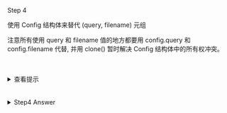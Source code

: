 
Step 4

使用 Config 结构体来替代 (query, filename) 元组

注意所有使用 query 和 filename 值的地方都要用 config.query 和 config.filename 代替, 并用 clone() 暂时解决 Config 结构体中的所有权冲突。

<br>
<br>
<details>
    <summary>查看提示</summary>

建立 Config 结构体如下：

```rust, no_run
fn main() {
    let args: Vec<String> = env::args().collect();

    // 后续这里的 : Config 类型注释会省略掉，自己心里要明白这里是省略了类型  
    let config: Config = parse_config(&args);  

    // --snip--
}

struct Config {
    query: String,
    filename: String,
}

    // --snip--
```

</details>

<br>
<br>
<details>
    <summary>Step4 Answer</summary>

```rust, no_run
fn main() {
    let args: Vec<String> = env::args().collect();

    let config = parse_config(&args);

    println!("Searching for {}", config.query);
    println!("In file {}", config.filename);

    let contents = fs::read_to_string(config.filename)
        .expect("Something went wrong reading the file");

    // --snip--
}

struct Config {
    query: String,
    filename: String,
}

fn parse_config(args: &[String]) -> Config {
    let query = args[1].clone();
    let filename = args[2].clone();

    Config { query, filename }
}
```

</details>